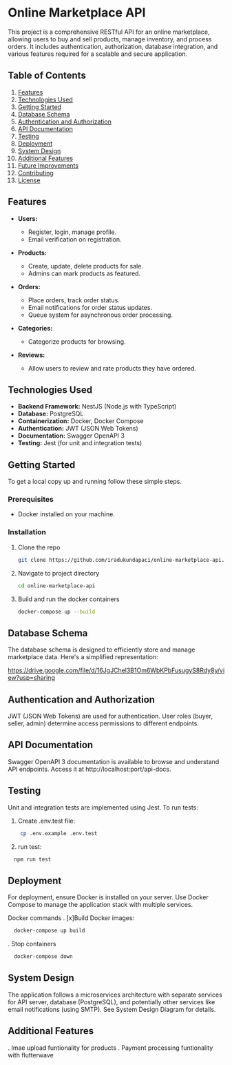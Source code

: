 # Online Marketplace API

This project is a comprehensive RESTful API for an online marketplace, allowing users to buy and sell products, manage inventory, and process orders. It includes authentication, authorization, database integration, and various features required for a scalable and secure application.

## Table of Contents

1. [Features](#features)
2. [Technologies Used](#technologies-used)
3. [Getting Started](#getting-started)
4. [Database Schema](#database-schema)
5. [Authentication and Authorization](#authentication-and-authorization)
6. [API Documentation](#api-documentation)
7. [Testing](#testing)
8. [Deployment](#deployment)
9. [System Design](#system-design)
10. [Additional Features](#additional-features)
11. [Future Improvements](#future-improvements)
12. [Contributing](#contributing)
13. [License](#license)

## Features

- **Users:**
  - Register, login, manage profile.
  - Email verification on registration.

- **Products:**
  - Create, update, delete products for sale.
  - Admins can mark products as featured.

- **Orders:**
  - Place orders, track order status.
  - Email notifications for order status updates.
  - Queue system for asynchronous order processing.

- **Categories:**
  - Categorize products for browsing.

- **Reviews:**
  - Allow users to review and rate products they have ordered.

## Technologies Used

- **Backend Framework:** NestJS (Node.js with TypeScript)
- **Database:** PostgreSQL
- **Containerization:** Docker, Docker Compose
- **Authentication:** JWT (JSON Web Tokens)
- **Documentation:** Swagger OpenAPI 3
- **Testing:** Jest (for unit and integration tests)

## Getting Started

To get a local copy up and running follow these simple steps.

### Prerequisites

- Docker installed on your machine.

### Installation

1. Clone the repo
   ```sh
   git clone https://github.com/iradukundapaci/online-marketplace-api.git
   ```
2. Navigate to project directory
    ```sh
    cd online-marketplace-api
    ```
3. Build and run the docker containers
    ```sh
    docker-compose up --build
    ```

## Database Schema

The database schema is designed to efficiently store and manage marketplace data. Here's a simplified representation:

https://drive.google.com/file/d/16JgJChel3B1Om6WbKPbFusugyS8Rdy8y/view?usp=sharing

## Authentication and Authorization

JWT (JSON Web Tokens) are used for authentication. User roles (buyer, seller, admin) determine access permissions to different endpoints.

## API Documentation

Swagger OpenAPI 3 documentation is available to browse and understand API endpoints. Access it at http://localhost:port/api-docs.

## Testing 

Unit and integration tests are implemented using Jest. To run tests:
  1. Create .env.test file:
  ```sh
      cp .env.example .env.test
  ```
  2. run test:
  ```sh
    npm run test
  ```

## Deployment

For deployment, ensure Docker is installed on your server. Use Docker Compose to manage the application stack with multiple services.

Docker commands
  . [x]Build Docker images:
  ```sh
    docker-compose up build
  ```
  . Stop containers
  ```sh
    docker-compose down
  ```

## System Design

The application follows a microservices architecture with separate services for API server, database (PostgreSQL), and potentially other services like email notifications (using SMTP). See System Design Diagram for details.

## Additional Features

. Imae upload funtionality for products
. Payment processing funtionality with flutterwave